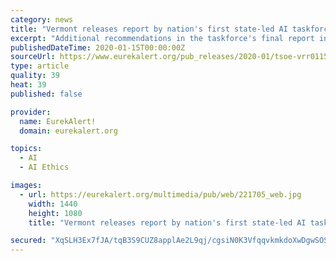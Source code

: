 ```yaml
---
category: news
title: "Vermont releases report by nation's first state-led AI taskforce"
excerpt: "Additional recommendations in the taskforce's final report include: Adoption of an AI code of ethics; Creation of incentives for the establishment of an AI industry in the state; Support for the responsible use of AI by agencies of state and local government; Enhancements to education and workforce development programs targeted to AI ..."
publishedDateTime: 2020-01-15T00:00:00Z
sourceUrl: https://www.eurekalert.org/pub_releases/2020-01/tsoe-vrr011520.php
type: article
quality: 39
heat: 39
published: false

provider:
  name: EurekAlert!
  domain: eurekalert.org

topics:
  - AI
  - AI Ethics

images:
  - url: https://eurekalert.org/multimedia/pub/web/221705_web.jpg
    width: 1440
    height: 1080
    title: "Vermont releases report by nation's first state-led AI taskforce"

secured: "XqSLH3Ex7fJA/tqB3S9CUZ8applAe2L9qj/cgsiN0K3VfqqvkmkdoXwDgwSOSsaCrmspgGkW6mPJOTtZIHWlqBOS8NyVyWF1JWx9NQTwBvc/cGaTsjAlf/7oCbfyQfep32WjXDS+zuOPQ/8CUDifp1aoKcfI3lJvt/XN5PNqHi4c0xvgPi9VQQvw+UvCdfNCxYgulNLFQCgAx+gOmB5oNB2s7OODwlKoesJ1Zl/+MfYoTNDp8JZRu7ALC/AqK2uaD6UhI0whHxaoef4EDv5SxygFJvAr5sIkz8aJhfbL6YNb4KaPKWOK/tOBpz0/RFfUQGm6FdEqjC3enRFfqVPIaGDC2rcEirGcifHSsAMVyxU3oMzr53y+SHxXQwmipEogAEofXmEZ/jWc+T3ZJ8jPUAxgFMxV/HtkHc8XqYA0cB80YX653FOm4ZPG6QyQpr1KgxHkRUyB+G+dn/PXBV2jWg==;7D6eU0/zJIXEtv8j+Cvhaw=="
---
```


